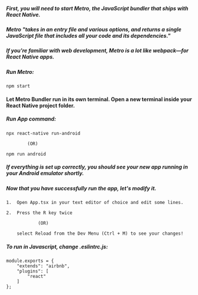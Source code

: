 ##### First, you will need to start Metro, the JavaScript bundler that ships with React Native. 

##### Metro "takes in an entry file and various options, and returns a single JavaScript file that includes all your code and its dependencies."

##### If you're familiar with web development, Metro is a lot like webpack—for React Native apps.

##### Run Metro:

	npm start


#### Let Metro Bundler run in its own terminal. Open a new terminal inside your React Native project folder. 


##### Run App command:

	npx react-native run-android 

			(OR)

	npm run android

##### If everything is set up correctly, you should see your new app running in your Android emulator shortly.

##### Now that you have successfully run the app, let's modify it.

	1.  Open App.tsx in your text editor of choice and edit some lines.

	2.  Press the R key twice 

				(OR)
		
		select Reload from the Dev Menu (Ctrl + M) to see your changes!

##### To run in Javascript, change .eslintrc.js:

	module.exports = {
		"extends": "airbnb",
		"plugins": [
			"react"
		]
	};
